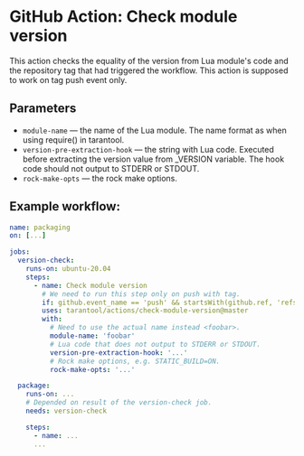 # GitHub Action: Check module version

This action checks the equality of the version from Lua 
module's code and the repository tag that had triggered the workflow.
This action is supposed to work on tag push event only.

## Parameters

- `module-name` — the name of the Lua module.
  The name format as when using require() in tarantool.
- `version-pre-extraction-hook` — the string with Lua code.
  Executed before extracting the version value from _VERSION variable.
  The hook code should not output to STDERR or STDOUT.
- `rock-make-opts` — the rock make options.

## Example workflow:

```yml
name: packaging
on: [...]

jobs:
  version-check:
    runs-on: ubuntu-20.04
    steps:
      - name: Check module version
        # We need to run this step only on push with tag.
        if: github.event_name == 'push' && startsWith(github.ref, 'refs/tags/')
        uses: tarantool/actions/check-module-version@master
        with:
          # Need to use the actual name instead <foobar>.
          module-name: 'foobar'
          # Lua code that does not output to STDERR or STDOUT.
          version-pre-extraction-hook: '...'
          # Rock make options, e.g. STATIC_BUILD=ON.
          rock-make-opts: '...'

  package:
    runs-on: ...
    # Depended on result of the version-check job.
    needs: version-check

    steps:
      - name: ...
      ...
```

